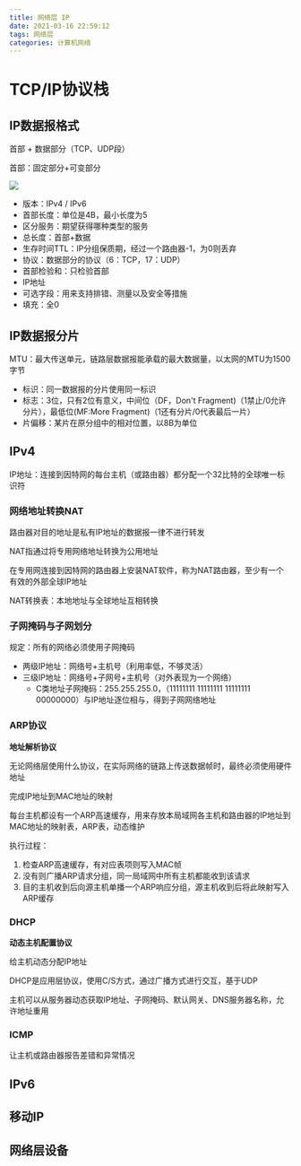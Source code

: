```yaml
---
title: 网络层 IP
date: 2021-03-16 22:59:12
tags: 网络层
categories: 计算机网络
---
```


# TCP/IP协议栈

## IP数据报格式

首部 + 数据部分（TCP、UDP段）

首部：固定部分+可变部分

![](https://tva1.sinaimg.cn/large/e6c9d24egy1gom2n03jtnj20ji092t9k.jpg)

- 版本：IPv4 / IPv6
- 首部长度：单位是4B，最小长度为5
- 区分服务：期望获得哪种类型的服务
- 总长度：首部+数据
- 生存时间TTL：IP分组保质期，经过一个路由器-1，为0则丢弃
- 协议：数据部分的协议（6：TCP，17：UDP）
- 首部检验和：只检验首部
- IP地址
- 可选字段：用来支持排错、测量以及安全等措施
- 填充：全0

## IP数据报分片

MTU：最大传送单元，链路层数据报能承载的最大数据量，以太网的MTU为1500字节

- 标识：同一数据报的分片使用同一标识
- 标志：3位，只有2位有意义，中间位（DF，Don't Fragment)（1禁止/0允许分片），最低位(MF:More Fragment)（1还有分片/0代表最后一片）
- 片偏移：某片在原分组中的相对位置，以8B为单位

## IPv4

IP地址：连接到因特网的每台主机（或路由器）都分配一个32比特的全球唯一标识符

### 网络地址转换NAT

路由器对目的地址是私有IP地址的数据报一律不进行转发

NAT指通过将专用网络地址转换为公用地址

在专用网连接到因特网的路由器上安装NAT软件，称为NAT路由器，至少有一个有效的外部全球IP地址

NAT转换表：本地地址与全球地址互相转换

### 子网掩码与子网划分

规定：所有的网络必须使用子网掩码

- 两级IP地址：网络号+主机号（利用率低，不够灵活）
- 三级IP地址：网络号+子网号+主机号（对外表现为一个网络）
  - C类地址子网掩码：255.255.255.0，（11111111 11111111 11111111 00000000）与IP地址逐位相与，得到子网网络地址

### ARP协议

**地址解析协议**

无论网络层使用什么协议，在实际网络的链路上传送数据帧时，最终必须使用硬件地址

完成IP地址到MAC地址的映射

每台主机都设有一个ARP高速缓存，用来存放本局域网各主机和路由器的IP地址到MAC地址的映射表，ARP表，动态维护

执行过程：

1. 检查ARP高速缓存，有对应表项则写入MAC帧
2. 没有则广播ARP请求分组，同一局域网中所有主机都能收到该请求
3. 目的主机收到后向源主机单播一个ARP响应分组，源主机收到后将此映射写入ARP缓存

### DHCP

**动态主机配置协议**

给主机动态分配IP地址

DHCP是应用层协议，使用C/S方式，通过广播方式进行交互，基于UDP

主机可以从服务器动态获取IP地址、子网掩码、默认网关、DNS服务器名称，允许地址重用

### ICMP

让主机或路由器报告差错和异常情况

## IPv6

## 移动IP

## 网络层设备